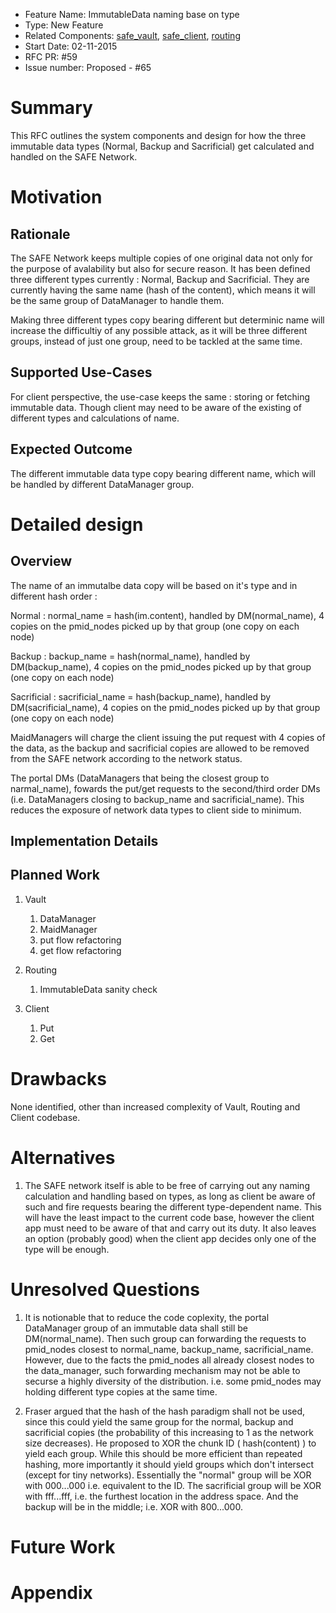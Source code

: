 - Feature Name: ImmutableData naming base on type
- Type: New Feature
- Related Components: [safe_vault](https://github.com/maidsafe/safe_vault), [safe_client](https://github.com/maidsafe/safe_client), [routing](https://github.com/maidsafe/routing)
- Start Date: 02-11-2015
- RFC PR: #59
- Issue number: Proposed - #65

# Summary

This RFC outlines the system components and design for how the three immutable data types (Normal, Backup and Sacrificial) get calculated and handled on the SAFE Network.

# Motivation

## Rationale

The SAFE Network keeps multiple copies of one original data not only for the purpose of avalability but also for secure reason.  It has been defined three different types currently : Normal, Backup and Sacrificial.  They are currently having the same name (hash of the content), which means it will be the same group of DataManager to handle them.

Making three different types copy bearing different but determinic name will increase the difficultiy of any possible attack, as it will be three different groups, instead of just one group, need to be tackled at the same time.

## Supported Use-Cases

For client perspective, the use-case keeps the same : storing or fetching immutable data.  Though client may need to be aware of the existing of different types and calculations of name. 

## Expected Outcome

The different immutable data type copy bearing different name, which will be handled by different DataManager group.

# Detailed design

## Overview

The name of an immutalbe data copy will be based on it's type and in different hash order :

Normal : normal_name = hash(im.content), handled by DM(normal_name), 4 copies on the pmid_nodes picked up by that group (one copy on each node)

Backup : backup_name = hash(normal_name), handled by DM(backup_name), 4 copies on the pmid_nodes picked up by that group (one copy on each node)

Sacrificial : sacrificial_name = hash(backup_name), handled by DM(sacrificial_name), 4 copies on the pmid_nodes picked up by that group (one copy on each node)

MaidManagers will charge the client issuing the put request with 4 copies of the data, as the backup and sacrificial copies are allowed to be removed from the SAFE network according to the network status.

The portal DMs (DataManagers that being the closest group to narmal_name), fowards the put/get requests to the second/third order DMs (i.e. DataManagers closing to backup_name and sacrificial_name). This reduces the exposure of network data types to client side to minimum.

## Implementation Details


## Planned Work

1. Vault
    1. DataManager
    1. MaidManager
    1. put flow refactoring
    1. get flow refactoring

1. Routing
    1. ImmutableData sanity check

1. Client
    1. Put
    1. Get


# Drawbacks

None identified, other than increased complexity of Vault, Routing and Client codebase.

# Alternatives

1. The SAFE network itself is able to be free of carrying out any naming calculation and handling based on types, as long as client be aware of such and fire requests bearing the different type-dependent name.  This will have the least impact to the current code base, however the client app must need to be aware of that and carry out its duty. It also leaves an option (probably good) when the client app decides only one of the type will be enough.


# Unresolved Questions

1. It is notionable that to reduce the code coplexity, the portal DataManager group of an immutable data shall still be DM(normal_name). Then such group can forwarding the requests to pmid_nodes closest to normal_name, backup_name, sacrificial_name.
However, due to the facts the pmid_nodes all already closest nodes to the data_manager, such forwarding mechanism may not be able to securse a highly diversity of the distribution. i.e. some pmid_nodes may holding different type copies at the same time.

2. Fraser argued that the hash of the hash paradigm shall not be used, since this could yield the same group for the normal, backup and sacrificial copies (the probability of this increasing to 1 as the network size decreases).  He proposed to XOR the chunk ID ( hash(content) ) to yield each group. While this should be more efficient than repeated hashing, more importantly it should yield groups which don't intersect (except for tiny networks).
Essentially the "normal" group will be XOR with 000...000 i.e. equivalent to the ID.
The sacrificial group will be XOR with fff...fff, i.e. the furthest location in the address space. And the backup will be in the middle; i.e. XOR with 800...000.


# Future Work



# Appendix


